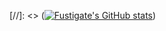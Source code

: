 [//]: <> ([![Fustigate's GitHub stats](https://github-readme-stats.vercel.app/api?username=Fustigate8933)](https://github.com/anuraghazra/github-readme-stats))
